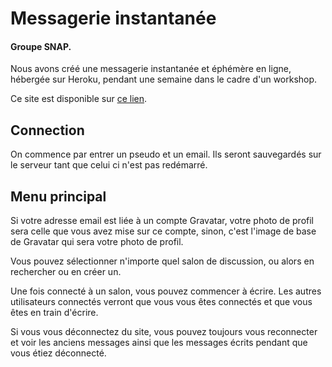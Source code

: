 # Messagerie instantanée
#### Groupe SNAP.

Nous avons créé une messagerie instantanée et éphémère en ligne, hébergée sur Heroku, pendant une semaine dans le cadre d'un workshop.

Ce site est disponible sur [ce lien](https://messageriesnap.herokuapp.com/ "Messagerie SNAP.").

## Connection

On commence par entrer un pseudo et un email.
Ils seront sauvegardés sur le serveur tant que celui ci n'est pas redémarré.

## Menu principal

Si votre adresse email est liée à un compte Gravatar, votre photo de profil sera celle que vous avez mise sur ce compte, sinon, c'est l'image de base de Gravatar qui sera votre photo de profil.

Vous pouvez sélectionner n'importe quel salon de discussion, ou alors en rechercher ou en créer un.

Une fois connecté à un salon, vous pouvez commencer à écrire. Les autres utilisateurs connectés verront que vous vous êtes connectés et que vous êtes en train d'écrire.

Si vous vous déconnectez du site, vous pouvez toujours vous reconnecter et voir les anciens messages ainsi que les messages écrits pendant que vous étiez déconnecté.
